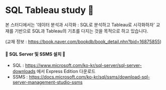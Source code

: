# SQL Tableau study 📖

본 스터디에서는 '데이터 분석과 시각화 : SQL로 분석하고 Tableau로 시각화하자' 교재를 기반으로 SQL과 Tableau의 기초를 다지는 것을 목적으로 하고 있습니다.

(교재 정보 : https://book.naver.com/bookdb/book_detail.nhn?bid=16875855)

#### :star2: SQL Server 및 SSMS 설치 :star2:

- SQL : https://www.microsoft.com/ko-kr/sql-server/sql-server-downloads 에서 Express Edition 다운로드
- SSMS : https://docs.microsoft.com/ko-kr/sql/ssms/download-sql-server-management-studio-ssms
